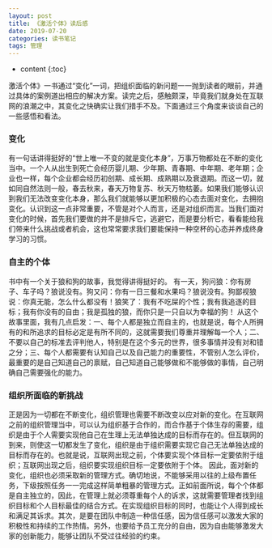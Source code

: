 ```yaml
---
layout: post
title: 《激活个体》读后感
date: 2019-07-20
categories: 读书笔记
tags: 管理
---
```


* content
{:toc}

激活个体》一书通过“变化”一词，把组织面临的新问题一一抛到读者的眼前，并通过具体的案例道出相应的解决方案。读完之后，感触颇深，毕竟我们就身处在互联网的浪潮之中，其变化之快确实让我们措手不及。下面通过三个角度来谈谈自己的一些感悟和看法。

### 变化
有一句话讲得挺好的“世上唯一不变的就是变化本身”，万事万物都处在不断的变化当中。一个人从出生到死亡会经历婴儿期、少年期、青春期、中年期、老年期；企业也一样，每个企业都会经历初创期、成长期、成熟期以及衰退期。而这一切，就如同自然法则一般，春去秋来，春天万物复苏、秋天万物枯萎。如果我们能够认识到我们无法改变变化本身，那么我们就能够以更加积极的心态去面对变化，去拥抱变化。认识到这一点非常重要，不管是对个人而言，还是对组织而言。当我们面对变化的时候，首先我们要做的并不是排斥它，逃避它，而是要分析它，看看能给我们带来什么挑战或者机会，这也常常要求我们要能保持一种空杯的心态并养成终身学习的习惯。

### 自主的个体
书中有一个关于狼和狗的故事，我觉得讲得挺好的。
有一天，狗问狼：你有房子、车子吗？狼说没有。狗又问：你有一日三餐和水果吗？狼说没有。狗鄙视狼说：你真无能，怎么什么都没有！狼笑了：我有不吃屎的个性；我有我追逐的目标；我有你没有的自由；我是孤独的狼，而你只是一只自以为幸福的狗！
从这个故事里面，我有几点启发：一、每个人都是独立而自主的，也就是说，每个人所拥有的和所追求的目标必定是有所不同的，这就需要我们尊重并理解每一个人；二、不要以自己的标准去评判他人，特别是在这个多元的世界，很多事情并没有对和错之分；三、每个人都需要有认知自己以及自己能力的重要性，不管别人怎么评价，最重要的是自己知道自己的禀赋，自己知道自己能够做和不能够做的事情，自己明确自己需要强化的能力。

### 组织所面临的新挑战
正是因为一切都在不断变化，组织管理也需要不断改变以应对新的变化。在互联网之前的组织管理当中，可以认为组织基于合作的，而合作基于个体生存的需要，组织是由于个人需要实现他自己在生理上无法单独达成的目标而存在的。但互联网的到来，则使这一切都发生了变化，组织是由于组织需要实现它自己无法单独达成的目标而存在的。也就是说，互联网出现之前，个体要实现个体目标一定要依附于组织；互联网出现之后，组织要实现组织目标一定要依附于个体。
因此，面对新的变化，组织也必须采取新的管理方式。确切地说，不能够采用以往的上级布置任务，下级按照任务一一完成这样简单粗暴的管理方式。正如前面所说，每个个体都是自主独立的，因此，在管理上就必须尊重每个人的诉求，这就需要管理者找到组织目标和个人目标最佳的结合方式。在实现组织目标的同时，也能让个人得到成长和满足其诉求。其次，是要在团队中制造一种信任感，因为信任感可以激发大家的积极性和持续的工作热情。另外，也要给予员工充分的自由，因为自由能够激发大家的创新能力，能够让团队不受过往经验的约束。


